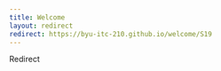 ```yaml
---
title: Welcome
layout: redirect
redirect: https://byu-itc-210.github.io/welcome/S19
---
```

Redirect